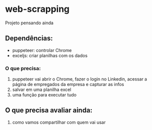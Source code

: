 # web-scrapping

Projeto pensando ainda

## Dependências: 
- puppeteer: controlar Chrome 
- exceljs: criar planilhas com os dados


### O que precisa: 
1. puppeteer vai abrir o Chrome, fazer o login no Linkedin, acessar a página de empregados da empresa e capturar as infos
2. salvar em uma planilha excel 
3. uma função para executar tudo

## O que precisa avaliar ainda:
1. como vamos compartilhar com quem vai usar